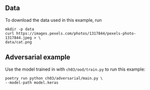## Data
To download the data used in this example, run
```commandline
mkdir -p data
curl https://images.pexels.com/photos/1317844/pexels-photo-1317844.jpeg > \
data/cat.png
```
## Adversarial example
Use the model trained in with `ch03/ood/train.py` to run this example:
```commandline
poetry run python ch03/adversarial/main.py \
--model-path model.keras
```